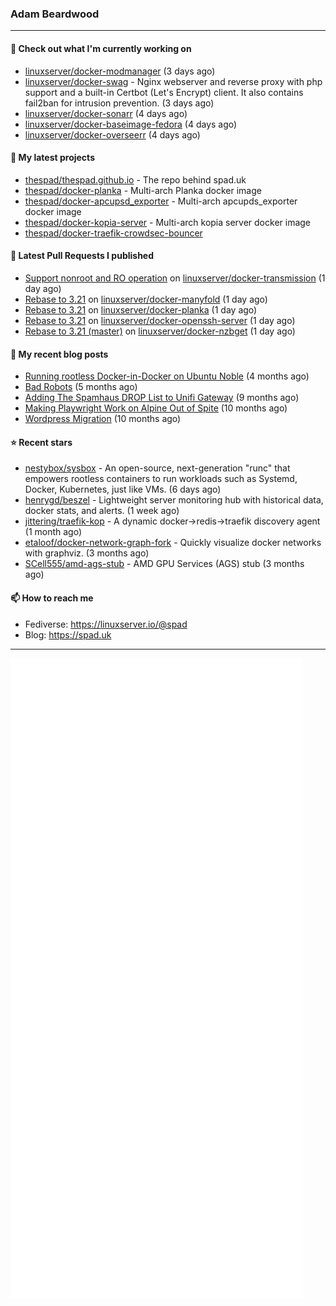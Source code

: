### Adam Beardwood
---
#### 👷 Check out what I'm currently working on

- [linuxserver/docker-modmanager](https://github.com/linuxserver/docker-modmanager) (3 days ago)
- [linuxserver/docker-swag](https://github.com/linuxserver/docker-swag) - Nginx webserver and reverse proxy with php support and a built-in Certbot (Let&#39;s Encrypt) client. It also contains fail2ban for intrusion prevention. (3 days ago)
- [linuxserver/docker-sonarr](https://github.com/linuxserver/docker-sonarr) (4 days ago)
- [linuxserver/docker-baseimage-fedora](https://github.com/linuxserver/docker-baseimage-fedora) (4 days ago)
- [linuxserver/docker-overseerr](https://github.com/linuxserver/docker-overseerr) (4 days ago)

#### 🌱 My latest projects

- [thespad/thespad.github.io](https://github.com/thespad/thespad.github.io) - The repo behind spad.uk
- [thespad/docker-planka](https://github.com/thespad/docker-planka) - Multi-arch Planka docker image
- [thespad/docker-apcupsd_exporter](https://github.com/thespad/docker-apcupsd_exporter) - Multi-arch apcupds_exporter docker image
- [thespad/docker-kopia-server](https://github.com/thespad/docker-kopia-server) - Multi-arch kopia server docker image 
- [thespad/docker-traefik-crowdsec-bouncer](https://github.com/thespad/docker-traefik-crowdsec-bouncer)

#### 🔨 Latest Pull Requests I published

- [Support nonroot and RO operation](https://github.com/linuxserver/docker-transmission/pull/300) on [linuxserver/docker-transmission](https://github.com/linuxserver/docker-transmission) (1 day ago)
- [Rebase to 3.21](https://github.com/linuxserver/docker-manyfold/pull/8) on [linuxserver/docker-manyfold](https://github.com/linuxserver/docker-manyfold) (1 day ago)
- [Rebase to 3.21](https://github.com/linuxserver/docker-planka/pull/9) on [linuxserver/docker-planka](https://github.com/linuxserver/docker-planka) (1 day ago)
- [Rebase to 3.21](https://github.com/linuxserver/docker-openssh-server/pull/104) on [linuxserver/docker-openssh-server](https://github.com/linuxserver/docker-openssh-server) (1 day ago)
- [Rebase to 3.21 (master)](https://github.com/linuxserver/docker-nzbget/pull/172) on [linuxserver/docker-nzbget](https://github.com/linuxserver/docker-nzbget) (1 day ago)

#### 📜 My recent blog posts

- [Running rootless Docker-in-Docker on Ubuntu Noble](https://www.spad.uk/posts/rootless-dind-noble/) (4 months ago)
- [Bad Robots](https://www.spad.uk/posts/bad-robots/) (5 months ago)
- [Adding The Spamhaus DROP List to Unifi Gateway](https://www.spad.uk/posts/adding-spamhaus-drop-list-to-unifi-gateway/) (9 months ago)
- [Making Playwright Work on Alpine Out of Spite](https://www.spad.uk/posts/making-playwright-work-on-alpine-out-of-spite/) (10 months ago)
- [Wordpress Migration](https://www.spad.uk/posts/wordpress-migration/) (10 months ago)

#### ⭐ Recent stars

- [nestybox/sysbox](https://github.com/nestybox/sysbox) - An open-source, next-generation &#34;runc&#34; that empowers rootless containers to run workloads such as Systemd, Docker, Kubernetes, just like VMs. (6 days ago)
- [henrygd/beszel](https://github.com/henrygd/beszel) - Lightweight server monitoring hub with historical data, docker stats, and alerts. (1 week ago)
- [jittering/traefik-kop](https://github.com/jittering/traefik-kop) - A dynamic docker-&gt;redis-&gt;traefik discovery agent (1 month ago)
- [etaloof/docker-network-graph-fork](https://github.com/etaloof/docker-network-graph-fork) - Quickly visualize docker networks with graphviz. (3 months ago)
- [SCell555/amd-ags-stub](https://github.com/SCell555/amd-ags-stub) - AMD GPU Services (AGS) stub (3 months ago)

#### 📫 How to reach me
- Fediverse: https://linuxserver.io/@spad
- Blog: https://spad.uk
---
<img src="https://raw.githubusercontent.com/thespad/thespad/main/github-metrics.svg">

